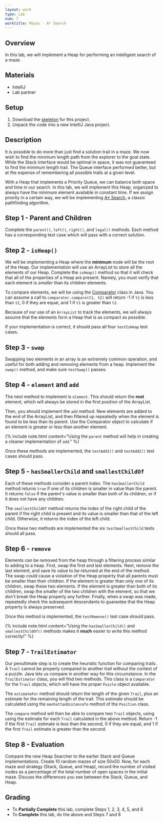```yaml
---
layout: work
type: Lab
num: 7
worktitle: Mazes - A* Search
---
```


## Overview

In this lab, we will implement a Heap for performing an intelligent
search of a maze.

## Materials

-   IntelliJ
-   Lab partner

## Setup

1.  Download the [skeleton](../code/maze151astar.zip) for this project.
2.  Unpack the code into a new IntelliJ Java project.

## Description

It is possible to do more than just find a solution trail in a maze. We
now wish to find the minimum length path from the explorer to the goal
state. While the Stack interface would be optimal in space, it was not
guaranteed to find the minimum length trail. The Queue interface
performed better, but at the expense of remembering all possible trails
at a given level.

With a Heap that implements a Priority Queue, we can balance both space
and time in our search. In this lab, we will implement this Heap,
organized to always have the minimum element available in constant time.
If we assign priority in a certain way, we will be implementing [A\*
Search](https://en.wikipedia.org/wiki/A*_search_algorithm), a classic
pathfinding algorithm.

## Step 1 - Parent and Children

Complete the `parent()`, `left()`, `right()`, and `legal()` methods.
Each method has a corresponding test case which will pass with a correct
solution.

## Step 2 - `isHeap()`

We will be implementing a Heap where the **minimum** node will be the
root of the Heap. Our implementation will use an ArrayList to store all
the elements of our Heap. Complete the `isHeap()` method so that it will
check that all of the properties of a Heap are present. Namely, you must
verify that each element is *smaller* than its children elements.

To compare elements, we will be using the
[Comparator](https://docs.oracle.com/en/java/javase/11/docs/api/java.base/java/util/Comparator.html)
class in Java. You can assume a call to `comparator.compare(t1, t2)` will return -1 if `t1` is 
less than `t2`, 0 if they are equal, and 1 if `t1` is greater than `t2`.

Because of our use of an `ArrayList` to track the elements, we will always assume
that the elements form a Heap that is as compact as possible.

If your implementation is correct, it should pass all four `testIsHeap`
test cases.

## Step 3 - `swap`

Swapping two elements in an array is an extremely common operation, and
useful for both adding and removing elements from a heap. Implement the
`swap()` method, and make sure `testSwap()` passes.

## Step 4 - `element` and `add`

The next method to implement is `element`. This should return the **root**
element, which will always be stored in the first position of the
ArrayList. <!--Make sure to do the `emptyCheck` to throw an exception if there are no elements in the heap.-->

Then, you should implement the `add` method. New elements are added to
the end of the ArrayList, and then filtered up repeatedly when the
element is found to be less than its parent. Use the Comparator object
to calculate if an element is greater or less than another element.

{% include note.html content="Using the `parent` method will help in creating a cleaner
implementation of `add`." %}

Once these methods are implemented, the `testAdd1()` and `testAdd2()`
test cases should pass.

## Step 5 - `hasSmallerChild` and `smallestChildOf`

Each of these methods consider a parent index. The `hasSmallerChild`
method returns `true` if one of its children is smaller in value than
the parent. It returns `false` if the parent's value is smaller than 
both of its children, or if it does not have any children.

The `smallestChildOf` method returns the index of the right child of the
parent if the right child is present and its value is smaller than that
of the left child. Otherwise, it returns the index of the left child.

Once these two methods are implemented the six `testSmallestChild` tests
should all pass.

## Step 6 - `remove`
<!--Make sure to do the `emptyCheck` to throw an exception if there are no elements in the heap.-->
Elements can be removed from the heap through a filtering process
similar to adding to a heap. First, swap the first and last elements.
Next, remove the last element, and save its value to be returned at the
end of the method. The swap could cause a violation of the Heap property
that all parents must be smaller than their children. If the element is
greater than only one of its children, swap these two elements. If the
element is greater than both of its children, swap the smaller of the two
children with the element, so that we don't break the Heap property any
further. Finally, when a swap was made, repeatedly check the subsequent
descendants to guarantee that the Heap property is always preserved.

Once this method is implemented, the `testRemove()` test case should
pass.

{% include note.html content="Using the `hasSmallerChild()` and 
`smallestChildOf()` methods makes it **much** easier to write this method correctly!" %}

## Step 7 - `TrailEstimator`

Our penultimate step is to create the heuristic function for comparing
trails. A `Trail` cannot be properly compared to another trail
without the context of a puzzle. Java lets us compare in another way for
this circumstance. In the `TrailEstimator` class, you will find two
methods. This class is a `Comparator` for the `Trail` objects, which will
have the proper `Puzzle` object available.

The `estimateFor` method should return the length of the given `Trail`,
plus an estimate for the remaining length of the trail. This estimate
should be calculated using the `manhattanDistanceTo` method of the
`Position` class.

The `compare` method will then be able to compare two `Trail` objects,
using using the estimate for each `Trail` calculated in the above method.
Return -1 if the first `Trail` estimate is less than the second, 0 if they
are equal, and 1 if the first `Trail` estimate is greater than the second.

## Step 8 - Evaluation

Compare the new Heap Searcher to the earlier Stack and Queue
implementations. Create 10 random mazes of size 50x50. Now, for each maze and
strategy (Stack, Queue, and Heap), record the number of visited nodes as
a percentage of the total number of open spaces in the initial maze.
Discuss the differences you see between the Stack, Queue, and Heap.

## Grading

* To **Partially Complete** this lab, complete Steps 1, 2, 3, 4, 5, and 6
* To **Complete** this lab, do the above and Steps 7 and 8
